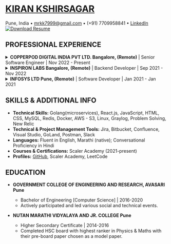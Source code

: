 # [KIRAN KSHIRSAGAR](https://drive.google.com/file/d/1eUuNrXi4i77TZUfZ7GidwqNGrtHFhYHl/view?usp=sharing)

Pune, India • mrkk7999@gmail.com • (+91) 7709958841 • [LinkedIn](https://www.linkedin.com/in/mrkk7999) [![Download Resume](https://img.shields.io/badge/Download-Resume-brightgreen)](https://drive.google.com/file/d/1eUuNrXi4i77TZUfZ7GidwqNGrtHFhYHl/view?usp=sharing)


## PROFESSIONAL EXPERIENCE

<details>
<summary><b>COPPERPOD DIGITAL INDIA PVT LTD. Bangalore, (Remote)</b> | Senior Software Engineer | Nov 2022 - Present</summary>

- Built & launched innovative solutions for fintech.
- Led redesign of customer onboarding, OTP, and report generation service.
- Promoted to service owner within 6 months due to optimization impact (3 months ahead of schedule).
- Spearheaded diverse fintech services, focusing on central OTP service for customer onboarding across regions and bin services with customizable configurations.
- Led the development of central customer onboarding services, ensuring seamless customer onboarding for specific clients in various regions, addressing specific KYC requirements.
- Innovated an asynchronous report service, automating report generation triggered upon deploying transaction record files to S3. Implemented auditing for service status tracking.
- Optimized boilerplate code, significantly improving overall code reliability of 22 active services.
- Participated actively in daily tasks, including attending stand-ups, facilitating releases, creating migration scripts, and ensuring environment configurations readiness for releases.
- Played a key role in PR review and approvals, as well as in the preparation and modification of API documentation for newly developed and modified APIs.
- Improved code coverage across diverse services, achieving a minimum of 80% coverage to enhance overall reliability.

</details>

<details>
<summary><b>INSPIRON LABS Bangalore, (Remote)</b> | Backend Developer | Sep 2021 - Nov 2022</summary>

- Successfully contributed to the development of a Zero Trust Enterprise Security Solution, demonstrating expertise in security project development.
- Implemented Single Sign-On (SSO) using SAML and IDP-Proxy module, enhancing security measures.
- Successfully handled profile authentication and authorization, ensuring secure access to sensitive information.
- Added robust auditing mechanisms to monitor profile login activities, ensuring a comprehensive 100% record of all profile changes. This enhancement not only promoted transparency but also reinforced security measures.
- Demonstrated proficiency in understanding requirements from assigned stories and translating them into web APIs.
- Conducted thorough unit and table testing post-development, ensuring the robustness of developed solutions.

</details>

<details>
<summary><b>INFOSYS LTD Pune, (Remote)</b> | Software Developer | Jan 2021 - Jan 2021</summary>

- Underwent extensive training, acquiring technical proficiency in GoLang, DBMS, and acquiring soft skills & skills at the workplace.

</details>

## SKILLS & ADDITIONAL INFO

- **Technical Skills:** Golang(microservices), React.js, JavaScript, HTML, CSS, MySQL, Redis, Docker, AWS - S3, Linux, Graylog, Problem Solving, New Relic
- **Technical & Project Management Tools:** Jira, Bitbucket, Confluence, Visual Studio, GoLand, Postman, Slack
- **Languages:** Fluent in English, Marathi (native); Conversational Proficiency in Hindi
- **Courses & Certifications:** Scaler Academy (2021-present)
- **Profiles:** [GitHub](https://github.com/mrkk7999), Scaler Academy, LeetCode

## EDUCATION

- **GOVERNMENT COLLEGE OF ENGINEERING AND RESEARCH, AVASARI Pune**
  - Bachelor of Engineering [Computer Science] | 2016-2020
  - Actively participated and led various social and technical events.

- **NUTAN MARATHI VIDYALAYA AND JR. COLLEGE Pune**
  - Higher Secondary Certificate | 2014-2016
  - Completed HSC board with highest ranker in Physics & Maths with their pre-board paper chosen as a model paper.
